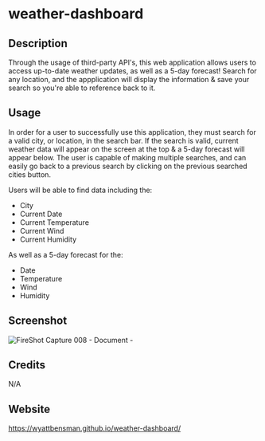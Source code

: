 # weather-dashboard

## Description
Through the usage of third-party API's, this web application allows users to access up-to-date weather updates, as well as a 5-day forecast! Search for any location, and the appplication will display the information & save your search so you're able to reference back to it.

## Usage
In order for a user to successfully use this application, they must search for a valid city, or location, in the search bar. If the search is valid, current weather data will appear on the screen at the top & a 5-day forecast will appear below. The user is capable of making multiple searches, and can easily go back to a previous search by clicking on the previous searched cities button.

Users will be able to find data including the:
- City
- Current Date
- Current Temperature
- Current Wind
- Current Humidity

As well as a 5-day forecast for the:
- Date
- Temperature
- Wind
- Humidity

## Screenshot
![FireShot Capture 008 - Document - ](https://github.com/WyattBensman/weather-dashboard/assets/126895244/c34a534c-0de1-450e-a9c6-37f6249ec634)

## Credits
N/A

## Website
https://wyattbensman.github.io/weather-dashboard/